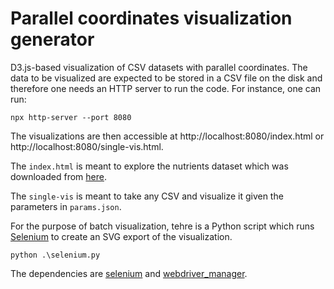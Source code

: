 # Parallel coordinates visualization generator

D3.js-based visualization of CSV datasets with parallel coordinates. The data to be visualized are expected to be stored in a 
CSV file on the disk and therefore one needs an HTTP server to run the code. For instance, one can run:

```
npx http-server --port 8080
```

The visualizations are then accessible at http://localhost:8080/index.html or http://localhost:8080/single-vis.html.

The `index.html` is meant to explore the nutrients dataset which was downloaded from [here](https://github.com/syntagmatic/parallel-coordinates/blob/master/examples/data/nutrients.csv).

The `single-vis` is meant to take any CSV and visualize it given the parameters in `params.json`.

For the purpose of batch visualization, tehre is a Python script which runs [Selenium](https://www.selenium.dev/) to create an SVG export of the visualization.

```
python .\selenium.py
```

The dependencies are [selenium](https://pypi.org/project/selenium/) and [webdriver_manager](https://pypi.org/project/webdriver-manager/).